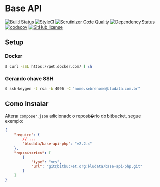 # Base API

[![Build Status](https://travis-ci.org/raivieira/base-api-php.svg?branch=master)](https://travis-ci.org/raivieira/base-api-php)
[![StyleCI](https://styleci.io/repos/56002039/shield)](https://styleci.io/repos/56002039)
[![Scrutinizer Code Quality](https://scrutinizer-ci.com/g/raivieira/base-api-php/badges/quality-score.png?b=master)](https://scrutinizer-ci.com/g/raivieira/base-api-php/?branch=master)
[![Dependency Status](https://www.versioneye.com/user/projects/57b6e834090d4d00328f4eb3/badge.svg?style=flat-square)](https://www.versioneye.com/user/projects/57b6e834090d4d00328f4eb3)
[![codecov](https://codecov.io/gh/raivieira/base-api-php/branch/master/graph/badge.svg)](https://codecov.io/gh/raivieira/base-api-php)
[![GitHub license](https://img.shields.io/badge/license-MIT-blue.svg)](https://raw.githubusercontent.com/raivieira/base-api-php/master/LICENSE.md)

## Setup

### Docker
```sh
$ curl -sSL https://get.docker.com/ | sh
```

### Gerando chave SSH
```sh
$ ssh-keygen -t rsa -b 4096 -C "nome.sobrenome@bludata.com.br"
```

## Como instalar

Alterar ``composer.json`` adicionado o reposit�rio do bitbucket, segue exemplo:

```json
{
    "require": {
        // ...
        "bludata/base-api-php": "v2.2.4"
    },
    "repositories": [
        {
            "type": "vcs",
            "url": "git@bitbucket.org:bludata/base-api-php.git"
        }
    ]
}
```